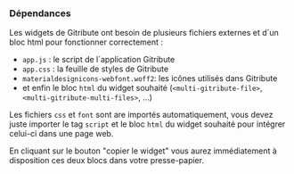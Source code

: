 ### Dépendances

Les widgets de Gitribute ont besoin de plusieurs fichiers externes et d´un bloc html pour fonctionner correctement : 

- `app.js` : le script de l´application Gitribute
- `app.css` : la feuille de styles de Gitribute
- `materialdesignicons-webfont.woff2`: les icônes utilisés dans Gitribute
- et enfin le bloc `html` du widget souhaité (`<multi-gitribute-file>`, `<multi-gitribute-multi-files>`, ...)

Les fichiers `css` et `font` sont are importés automatiquement, vous devez juste importer le tag `script` et le bloc `html` du widget souhaité pour intégrer celui-ci dans une page web.

En cliquant sur le bouton "copier le widget" vous aurez immédiatement à disposition ces deux blocs dans votre presse-papier.
